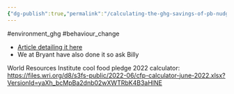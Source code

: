 ```yaml
---
{"dg-publish":true,"permalink":"/calculating-the-ghg-savings-of-pb-nudges/","tags":["environment_ghg","behaviour_change"],"created":"2025-10-23T17:42:47.427+01:00","updated":"2025-10-23T18:06:08.714+01:00"}
---
```


#environment_ghg #behaviour_change 

- [Article detailing it here](https://www.tandfonline.com/doi/abs/10.1080/00207233.2022.2042970)
- We at Bryant have also done it so ask Billy 

World Resources Institute cool food pledge 2022 calculator: https://files.wri.org/d8/s3fs-public/2022-06/cfp-calculator-june-2022.xlsx?VersionId=yaXh_bcMpBa2dnb02wXWTRbK4B3aHlNE

